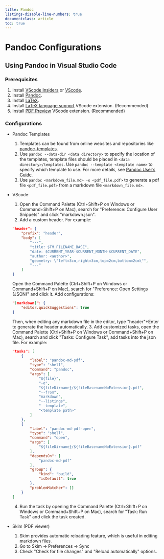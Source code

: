```yaml
---
title: Pandoc
listings-disable-line-numbers: true
documentclass: article
toc: true
---
```


# Pandoc Configurations

## Using Pandoc in Visual Studio Code

### Prerequisites

1. Install [VScode Insiders](https://code.visualstudio.com/insiders/) or [VScode](https://code.visualstudio.com/).
2. Install [Pandoc](https://pandoc.org/).
3. Install [LaTeX](https://www.latex-project.org/).
4. Install [LaTeX language support](https://marketplace.visualstudio.com/items?itemName=mathematic.vscode-latex) VScode extension. (Recommended)
5. Install [PDF Preview](https://marketplace.visualstudio.com/items?itemName=analytic-signal.preview-pdf) VScode extension. (Recommended)

### Configurations

- Pandoc Templates
  1. Templates can be found from online websites and repositories like [pandoc-templates](https://github.com/kjhealy/pandoc-templates).
  2. Use `pandoc --data-dir <data directory>` to specify the location of the templates, template files should be placed in `<data directory>/templates`. Use `pandoc --template <template name>` to specify which template to use. For more details, see [Pandoc User’s Guide](https://pandoc.org/MANUAL.html#option--data-dir).
  3. Use `pandoc <markdown_file.md> -o <pdf_file.pdf>` to generate a pdf file `<pdf_file.pdf>` from a markdown file `<markdown_file.md>`.

- VScode
  1. Open the Command Palette (Ctrl+Shift+P on Windows or Command+Shift+P on Mac), search for "Preference: Configure User Snippets" and click "markdown.json".
  2. Add a custom header. For example:
  ```json
  "header": {
      "prefix": "header",
      "body": [
          "---",
          "title: $TM_FILENAME_BASE",
          "date: $CURRENT_YEAR-$CURRENT_MONTH-$CURRENT_DATE",
          "author: <author>",
          "geometry: \"left=3cm,right=3cm,top=2cm,bottom=2cm\"",
          "---"
      ]
  }
  ```
  Open the Command Palette (Ctrl+Shift+P on Windows or Command+Shift+P on Mac), search for "Preference: Open Settings (JSON)" and click it. Add configurations:
  ```json
  "[markdown]": {
      "editor.quickSuggestions": true
  }
  ```
  Then, when editing any markdown file in the editor, type "header"+Enter to generate the header automatically.
  3. Add customized tasks, open the Command Palette (Ctrl+Shift+P on Windows or Command+Shift+P on Mac), search and click "Tasks: Configure Task", add tasks into the json file. For example:
  ```json
  "tasks": [
      {
          "label": "pandoc-md-pdf",
          "type": "shell",
          "command": "pandoc",
          "args": [
              "${file}",
              "-o",
              "${fileDirname}/${fileBasenameNoExtension}.pdf",
              "--from",
              "markdown",
              "--listings",
              "--template",
              "<template path>"
          ]
      },
      {
          "label": "pandoc-md-pdf-open",
          "type": "shell",
          "command": "open",
          "args": [
              "${fileDirname}/${fileBasenameNoExtension}.pdf"
          ],
          "dependsOn": [
              "pandoc-md-pdf"
          ],
          "group": {
              "kind": "build",
              "isDefault": true
          },
          "problemMatcher": []
      }
  ]
  ```
  4. Run the task by opening the Command Palette (Ctrl+Shift+P on Windows or Command+Shift+P on Mac), search for "Task: Run Task" and click the task created.

- Skim (PDF viewer)
  1. Skim provides automatic reloading feature, which is useful in editing markdown files.
  2. Go to Skim -> Preferences -> Sync
  3. Check "Check for file changes" and "Reload automatically" options.